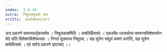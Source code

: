 ```yaml
---
index:  3.4.34
sutra:  निमूलसमूलयोः कषः
vritti:  padamanjari
---
```


अत्र प्रकरणे समानकर्तृकत्वमेव । निमूलकाषमिति । कषतिर्हिसार्थः । एकस्यैव धात्वर्थस्य सामान्यविशेषभावेन भेदे सति विशेषणविशेष्यभावः । निगतं मूलमस्य निमूलम् । सह मूलेन समूलं कषणं करोति, सह मूलेन कर्षतीत्यर्थः । एवं सर्वत्र प्रकरणे द्रष्टव्यम् ।।
